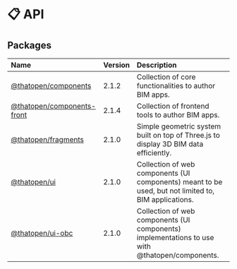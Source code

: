 # 📋 API

## Packages

| Name | Version | Description |
| :------ | :------ | :------ |
| [@thatopen/components](@thatopen/components/index.md) | 2.1.2 | Collection of core functionalities to author BIM apps. |
| [@thatopen/components-front](@thatopen/components-front/index.md) | 2.1.4 | Collection of frontend tools to author BIM apps. |
| [@thatopen/fragments](@thatopen/fragments/index.md) | 2.1.0 | Simple geometric system built on top of Three.js to display 3D BIM data efficiently. |
| [@thatopen/ui](@thatopen/ui/index.md) | 2.1.0 | Collection of web components (UI components) meant to be used, but not limited to, BIM applications. |
| [@thatopen/ui-obc](@thatopen/ui-obc/index.md) | 2.1.0 | Collection of web components (UI components) implementations to use with @thatopen/components. |
